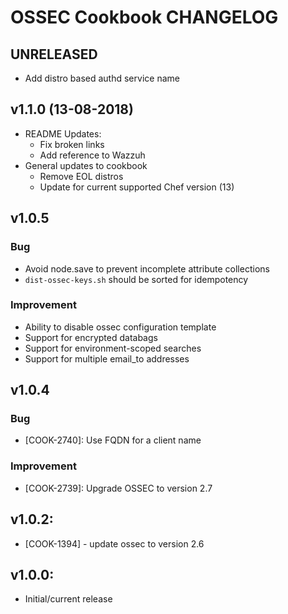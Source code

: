 # OSSEC Cookbook CHANGELOG

## UNRELEASED
- Add distro based authd service name

## v1.1.0 (13-08-2018)
- README Updates:
  * Fix broken links
  * Add reference to Wazzuh
- General updates to cookbook
  * Remove EOL distros
  * Update for current supported Chef version (13)

## v1.0.5

### Bug

- Avoid node.save to prevent incomplete attribute collections
- `dist-ossec-keys.sh` should be sorted for idempotency

### Improvement

- Ability to disable ossec configuration template
- Support for encrypted databags
- Support for environment-scoped searches
- Support for multiple email_to addresses

## v1.0.4

### Bug

- [COOK-2740]: Use FQDN for a client name

### Improvement

- [COOK-2739]: Upgrade OSSEC to version 2.7

## v1.0.2:

- [COOK-1394] - update ossec to version 2.6

## v1.0.0:

- Initial/current release
